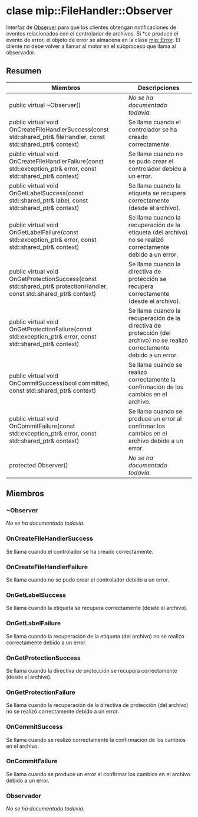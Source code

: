 # <a name="class-mipfilehandlerobserver"></a>clase mip::FileHandler::Observer 
Interfaz de [Observer](class_mip_filehandler_observer.md) para que los clientes obtengan notificaciones de eventos relacionados con el controlador de archivos.
Si *se produce el evento de error, el objeto de error se almacena en la clase [mip::Error](class_mip_error.md). El cliente no debe volver a llamar al motor en el subproceso que llama al observador.
  
## <a name="summary"></a>Resumen
 Miembros                        | Descripciones                                
--------------------------------|---------------------------------------------
 public virtual ~Observer()  | _No se ha documentado todavía._
public virtual void OnCreateFileHandlerSuccess(const std::shared_ptr<FileHandler>& fileHandler, const std::shared_ptr<void>& context)  |  Se llama cuando el controlador se ha creado correctamente.
public virtual void OnCreateFileHandlerFailure(const std::exception_ptr& error, const std::shared_ptr<void>& context)  |  Se llama cuando no se pudo crear el controlador debido a un error.
public virtual void OnGetLabelSuccess(const std::shared_ptr<ContentLabel>& label, const std::shared_ptr<void>& context)  |  Se llama cuando la etiqueta se recupera correctamente (desde el archivo).
public virtual void OnGetLabelFailure(const std::exception_ptr& error, const std::shared_ptr<void>& context)  |  Se llama cuando la recuperación de la etiqueta (del archivo) no se realizó correctamente debido a un error.
public virtual void OnGetProtectionSuccess(const std::shared_ptr<ProtectionHandler>& protectionHandler, const std::shared_ptr<void>& context)  |  Se llama cuando la directiva de protección se recupera correctamente (desde el archivo).
public virtual void OnGetProtectionFailure(const std::exception_ptr& error, const std::shared_ptr<void>& context)  |  Se llama cuando la recuperación de la directiva de protección (del archivo) no se realizó correctamente debido a un error.
public virtual void OnCommitSuccess(bool committed, const std::shared_ptr<void>& context)  |  Se llama cuando se realizó correctamente la confirmación de los cambios en el archivo.
public virtual void OnCommitFailure(const std::exception_ptr& error, const std::shared_ptr<void>& context)  |  Se llama cuando se produce un error al confirmar los cambios en el archivo debido a un error.
 protected Observer()  | _No se ha documentado todavía._
  
## <a name="members"></a>Miembros
  
### <a name="observer"></a>~Observer
_No se ha documentado todavía._

  
### <a name="oncreatefilehandlersuccess"></a>OnCreateFileHandlerSuccess
Se llama cuando el controlador se ha creado correctamente.
  
### <a name="oncreatefilehandlerfailure"></a>OnCreateFileHandlerFailure
Se llama cuando no se pudo crear el controlador debido a un error.
  
### <a name="ongetlabelsuccess"></a>OnGetLabelSuccess
Se llama cuando la etiqueta se recupera correctamente (desde el archivo).
  
### <a name="ongetlabelfailure"></a>OnGetLabelFailure
Se llama cuando la recuperación de la etiqueta (del archivo) no se realizó correctamente debido a un error.
  
### <a name="ongetprotectionsuccess"></a>OnGetProtectionSuccess
Se llama cuando la directiva de protección se recupera correctamente (desde el archivo).
  
### <a name="ongetprotectionfailure"></a>OnGetProtectionFailure
Se llama cuando la recuperación de la directiva de protección (del archivo) no se realizó correctamente debido a un error.
  
### <a name="oncommitsuccess"></a>OnCommitSuccess
Se llama cuando se realizó correctamente la confirmación de los cambios en el archivo.
  
### <a name="oncommitfailure"></a>OnCommitFailure
Se llama cuando se produce un error al confirmar los cambios en el archivo debido a un error.
  
### <a name="observer"></a>Observador
_No se ha documentado todavía._
